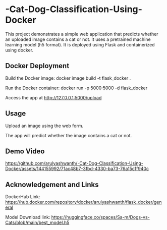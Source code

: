 # -Cat-Dog-Classification-Using-Docker
This project demonstrates a simple web application that predicts whether an uploaded image contains a cat or not. It uses a pretrained machine learning model (h5 format). It is deployed using Flask and containerized using docker.
## Docker Deployment

Build the Docker image: docker image build -t flask_docker .

Run the Docker container: docker run -p 5000:5000 -d flask_docker

Access the app at http://127.0.0.1:5000/upload

## Usage

Upload an image using the web form.

The app will predict whether the image contains a cat or not.

## Demo Video

https://github.com/arulyashwanth/-Cat-Dog-Classification-Using-Docker/assets/144155992/71ac48b7-3fbd-4330-ba73-76a15c1f940c

## Acknowledgement and Links

DockerHub Link: https://hub.docker.com/repository/docker/arulyashwanth/flask_docker/general

Model Download link: https://huggingface.co/spaces/Sa-m/Dogs-vs-Cats/blob/main/best_model.h5
